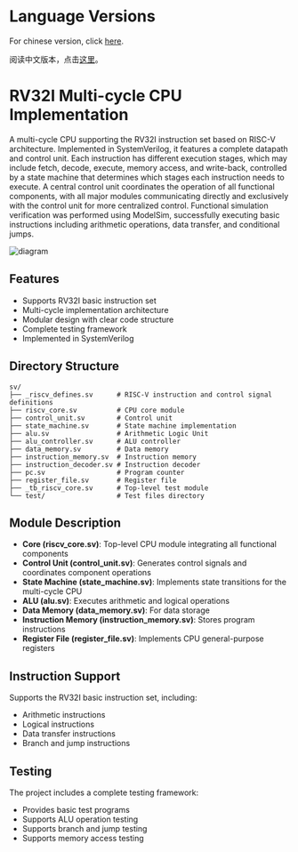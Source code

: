 # Language Versions

For chinese version, click [here](https://github.com/XLxiaoliaoGmail/rv32i-cpu/blob/mul-cycle/readme-cn.md).

阅读中文版本，点击[这里](https://github.com/XLxiaoliaoGmail/rv32i-cpu/blob/mul-cycle/readme-cn.md)。

# RV32I Multi-cycle CPU Implementation

A multi-cycle CPU supporting the RV32I instruction set based on RISC-V architecture. Implemented in SystemVerilog, it features a complete datapath and control unit. Each instruction has different execution stages, which may include fetch, decode, execute, memory access, and write-back, controlled by a state machine that determines which stages each instruction needs to execute. A central control unit coordinates the operation of all functional components, with all major modules communicating directly and exclusively with the control unit for more centralized control. Functional simulation verification was performed using ModelSim, successfully executing basic instructions including arithmetic operations, data transfer, and conditional jumps.

![diagram](https://github.com/user-attachments/assets/ee11d5d4-11f7-4229-b856-445513f70fb4)


## Features

- Supports RV32I basic instruction set
- Multi-cycle implementation architecture
- Modular design with clear code structure
- Complete testing framework
- Implemented in SystemVerilog

## Directory Structure

```
sv/
├── _riscv_defines.sv      # RISC-V instruction and control signal definitions
├── riscv_core.sv          # CPU core module
├── control_unit.sv        # Control unit
├── state_machine.sv       # State machine implementation
├── alu.sv                 # Arithmetic Logic Unit
├── alu_controller.sv      # ALU controller
├── data_memory.sv         # Data memory
├── instruction_memory.sv  # Instruction memory
├── instruction_decoder.sv # Instruction decoder
├── pc.sv                  # Program counter
├── register_file.sv       # Register file
├── _tb_riscv_core.sv      # Top-level test module
└── test/                  # Test files directory
```

## Module Description

- **Core (riscv_core.sv)**: Top-level CPU module integrating all functional components
- **Control Unit (control_unit.sv)**: Generates control signals and coordinates component operations
- **State Machine (state_machine.sv)**: Implements state transitions for the multi-cycle CPU
- **ALU (alu.sv)**: Executes arithmetic and logical operations
- **Data Memory (data_memory.sv)**: For data storage
- **Instruction Memory (instruction_memory.sv)**: Stores program instructions
- **Register File (register_file.sv)**: Implements CPU general-purpose registers

## Instruction Support

Supports the RV32I basic instruction set, including:
- Arithmetic instructions
- Logical instructions
- Data transfer instructions
- Branch and jump instructions

## Testing

The project includes a complete testing framework:
- Provides basic test programs
- Supports ALU operation testing
- Supports branch and jump testing
- Supports memory access testing
